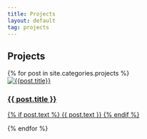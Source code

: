 ```yaml
---
title: Projects
layout: default
tag: projects
---
```


## Projects
<div class="projects list">
  <div class="posts">
    {% for post in site.categories.projects %} 
        <div class="post-entry py3">
          <a href="{{ post.url | prepend: site.baseurl }}" class="post-link">
            <div class="wrap">
              <img class="thumb" src="{{ post.thumbnail }}" ref="{{ post.title | downcase | prepend: site.baseurl }}" alt="{{post.title}}">  
            </div>
          </a>
          <div class="summary">
            <a href="{{ post.url | prepend: site.baseurl }}" class="post-link">
              <h3 class="h3 title">{{ post.title }}</h3> 
              <p class="text">
              {% if post.text %}
                {{ post.text }}
              {% endif %}
              </p>
            </a>
          </div>
        </div>
    {% endfor %}
  </div>
</div>